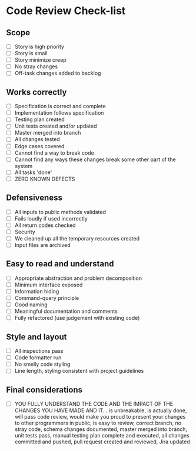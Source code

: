 # Code Review Check-list

## Scope 

* [ ] Story is high priority
* [ ] Story is small
* [ ] Story minimize creep
* [ ] No stray changes
* [ ] Off-task changes added to backlog

## Works correctly

* [ ] Specification is correct and complete
* [ ] Implementation follows specification
* [ ] Testing plan created
* [ ] Unit tests created and/or updated
* [ ] Master merged into branch
* [ ] All changes tested
* [ ] Edge cases covered
* [ ] Cannot find a way to break code
* [ ] Cannot find any ways these changes break some other part of the system
* [ ] All tasks 'done'
* [ ] ZERO KNOWN DEFECTS

## Defensiveness

* [ ] All inputs to public methods validated
* [ ] Fails loudly if used incorrectly
* [ ] All return codes checked
* [ ] Security
* [ ] We cleaned up all the temporary resources created
* [ ] Input files are archived

## Easy to read and understand

* [ ] Appropriate abstraction and problem decomposition
* [ ] Minimum interface exposed
* [ ] Information hiding
* [ ] Command-query principle
* [ ] Good naming
* [ ] Meaningful documentation and comments
* [ ] Fully refactored (use judgement with existing code)

## Style and layout

* [ ] All inspections pass
* [ ] Code formatter run
* [ ] No smelly code styling
* [ ] Line length, styling consistent with project guidelines

## Final considerations

* [ ] YOU FULLY UNDERSTAND THE CODE AND THE IMPACT OF THE CHANGES YOU HAVE MADE AND IT... is unbreakable, is actually done, will pass code review, would make you proud to present your changes to other programmers in public, is easy to review, correct branch, no stray code, schema changes documented, master merged into branch, unit tests pass, manual testing plan complete and executed, all changes committed and pushed, pull request created and reviewed, Jira updated